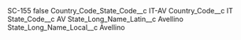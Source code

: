 <?xml version="1.0" encoding="UTF-8"?>
<CustomMetadata xmlns="http://soap.sforce.com/2006/04/metadata" xmlns:xsi="http://www.w3.org/2001/XMLSchema-instance" xmlns:xsd="http://www.w3.org/2001/XMLSchema">
    <label>SC-155</label>
    <protected>false</protected>
    <values>
        <field>Country_Code_State_Code__c</field>
        <value xsi:type="xsd:string">IT-AV</value>
    </values>
    <values>
        <field>Country_Code__c</field>
        <value xsi:type="xsd:string">IT</value>
    </values>
    <values>
        <field>State_Code__c</field>
        <value xsi:type="xsd:string">AV</value>
    </values>
    <values>
        <field>State_Long_Name_Latin__c</field>
        <value xsi:type="xsd:string">Avellino</value>
    </values>
    <values>
        <field>State_Long_Name_Local__c</field>
        <value xsi:type="xsd:string">Avellino</value>
    </values>
</CustomMetadata>
